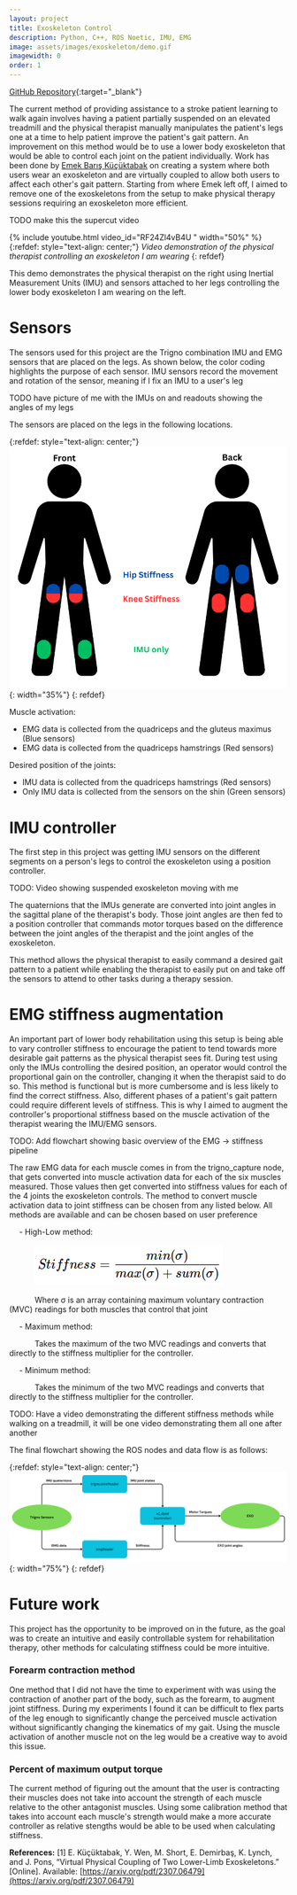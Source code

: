 ```yaml
---
layout: project
title: Exoskeleton Control
description: Python, C++, ROS Noetic, IMU, EMG
image: assets/images/exoskeleton/demo.gif
imagewidth: 0
order: 1
---
```


[GitHub Repository](https://github.com/Alves-Zach/imu_exo_control){:target="_blank"}

The current method of providing assistance to a stroke patient learning to walk again involves having a patient partially suspended on an elevated treadmill and the physical therapist manually manipulates the patient's legs one at a time to help patient improve the patient's gait pattern. An improvement on this method would be to use a lower body exoskeleton that would be able to control each joint on the patient individually. Work has been done by [Emek Barış Küçüktabak](https://github.com/emekBaris) on creating a system where both users wear an exoskeleton and are virtually coupled to allow both users to affect each other's gait pattern. Starting from where Emek left off, I aimed to remove one of the exoskeletons from the setup to make physical therapy sessions requiring an exoskeleton more efficient.

TODO make this the supercut video

{% include youtube.html video_id="RF24Zl4vB4U " width="50%" %}
{:refdef: style="text-align: center;"}
_Video demonstration of the physical therapist controlling an exoskeleton I am wearing_
{: refdef}

This demo demonstrates the physical therapist on the right using Inertial Measurement Units (IMU) and sensors attached to her legs controlling the lower body exoskeleton I am wearing on the left.

# Sensors
The sensors used for this project are the Trigno combination IMU and EMG sensors that are placed on the legs. As shown below, the color coding highlights the purpose of each sensor. IMU sensors record the movement and rotation of the sensor, meaning if I fix an IMU to a user's leg

TODO have picture of me with the IMUs on and readouts showing the angles of my legs

The sensors are placed on the legs in the following locations.

{:refdef: style="text-align: center;"}
![Trigno sensor placement](/assets/images/exoskeleton/IMUPlacementDiagram.png){: width="35%"}
{: refdef}

Muscle activation:
- EMG data is collected from the quadriceps and the gluteus maximus (Blue sensors)
- EMG data is collected from the quadriceps hamstrings (Red sensors)

Desired position of the joints:
- IMU data is collected from the quadriceps hamstrings (Red sensors)
- Only IMU data is collected from the sensors on the shin (Green sensors)

# IMU controller
The first step in this project was getting IMU sensors on the different segments on a person's legs to control the exoskeleton using a position controller.

TODO: Video showing suspended exoskeleton moving with me

The quaternions that the IMUs generate are converted into joint angles in the sagittal plane of the therapist's body. Those joint angles are then fed to a position controller that commands motor torques based on the difference between the joint angles of the therapist and the joint angles of the exoskeleton.

This method allows the physical therapist to easily command a desired gait pattern to a patient while enabling the therapist to easily put on and take off the sensors to attend to other tasks during a therapy session.

# EMG stiffness augmentation
An important part of lower body rehabilitation using this setup is being able to vary controller stiffness to encourage the patient to tend towards more desirable gait patterns as the physical therapist sees fit. During test using only the IMUs controlling the desired position, an operator would control the proportional gain on the controller, changing it when the therapist said to do so. This method is functional but is more cumbersome and is less likely to find the correct stiffness. Also, different phases of a patient's gait pattern could require different levels of stiffness. This is why I aimed to augment the controller's proportional stiffness based on the muscle activation of the therapist wearing the IMU/EMG sensors.

TODO: Add flowchart showing basic overview of the EMG -> stiffness pipeline

The raw EMG data for each muscle comes in from the trigno_capture node, that gets converted into muscle activation data for each of the six muscles measured. Those values then get converted into stiffness values for each of the 4 joints the exoskeleton controls. The method to convert muscle activation data to joint stiffness can be chosen from any listed below. All methods are available and can be chosen based on user preference

&emsp; - High-Low method: 

&emsp;&emsp;&emsp; ![High Low equation](/assets/images/exoskeleton/HighLow.png "High Low equation")

&emsp;&emsp;&emsp; Where σ is an array containing maximum voluntary contraction (MVC) readings for both muscles that control that joint

&emsp; - Maximum method: 

&emsp;&emsp;&emsp; Takes the maximum of the two MVC readings and converts that directly to the stiffness multiplier for the controller.

&emsp; - Minimum method:

&emsp;&emsp;&emsp; Takes the minimum of the two MVC readings and converts that directly to the stiffness multiplier for the controller.

TODO: Have a video demonstrating the different stiffness methods while walking on a treadmill, it will be one video demonstrating them all one after another

The final flowchart showing the ROS nodes and data flow is as follows:

{:refdef: style="text-align: center;"}
![Final layout of ROS nodes and data flow](/assets/images/exoskeleton/ROSflow.png){: width="75%"}
{: refdef}

# Future work
This project has the opportunity to be improved on in the future, as the goal was to create an intuitive and easily controllable system for rehabilitation therapy, other methods for calculating stiffness could be more intuitive.

### Forearm contraction method
One method that I did not have the time to experiment with was using the contraction of another part of the body, such as the forearm, to augment joint stiffness. During my experiments I found it can be difficult to flex parts of the leg enough to significantly change the perceived muscle activation without significantly changing the kinematics of my gait. Using the muscle activation of another muscle not on the leg would be a creative way to avoid this issue.

### Percent of maximum output torque
The current method of figuring out the amount that the user is contracting their muscles does not take into account the strength of each muscle relative to the other antagonist muscles. Using some calibration method that takes into account each muscle's strength would make a more accurate controller as relative stengths would be able to be used when calculating stiffness.

**References:**
[1] E. Küçüktabak, Y. Wen, M. Short, E. Demirbaş, K. Lynch, and J. Pons, “Virtual Physical Coupling of Two Lower-Limb Exoskeletons.” [Online]. Available: [https://arxiv.org/pdf/2307.06479](https://arxiv.org/pdf/2307.06479)